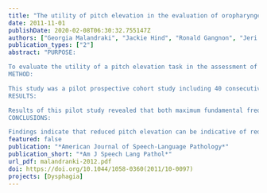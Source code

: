 ```yaml
---
title: "The utility of pitch elevation in the evaluation of oropharyngeal Dysphagia: preliminary findings"
date: 2011-11-01
publishDate: 2020-02-08T06:30:32.755147Z
authors: ["Georgia Malandraki", "Jackie Hind", "Ronald Gangnon", "Jeri Logemann", "JoAnne Robbins"]
publication_types: ["2"]
abstract: "PURPOSE:

To evaluate the utility of a pitch elevation task in the assessment of oropharyngeal dysphagia.
METHOD:

This study was a pilot prospective cohort study including 40 consecutive patients (16 male and 24 female) who were referred by their physician for a swallowing evaluation. Patients were evaluated with a noninstrumental clinical examination and a videofluoroscopic swallow study, and participated in a pitch elevation task during videofluoroscopic image acquisition. Relationships between pitch elevation measurements (acoustic and perceptual) and swallow parameters (penetration/aspiration and residue) were investigated.
RESULTS:

Results of this pilot study revealed that both maximum fundamental frequency (F(0)) and perceptual evaluation of pitch elevation independently significantly predicted Penetration-Aspiration Scale scores for thin liquid swallows (p = .01 and .03, respectively). Vocal range (average pitch to falsetto) was not sensitive in predicting likelihood of oropharyngeal dysphagia.
CONCLUSIONS:

Findings indicate that reduced pitch elevation can be indicative of reduced airway protection and swallowing impairment in some dysphagia patients and may be a useful supplement to dysphagia screening and diagnosis. Further investigation is warranted to determine the optimal utility of this procedure for different diagnostic categories of patients."
featured: false
publication: "*American Journal of Speech-Language Pathology*"
publication_short: "*Am J Speech Lang Pathol*"
url_pdf: malandranki-2012.pdf
doi: https://doi.org/10.1044/1058-0360(2011/10-0097)
projects: [Dysphagia]
---
```


